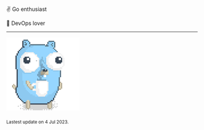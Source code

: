 :v: Go enthusiast

:muscle: DevOps lover

---

![Image alt text](/images/gopher_with_coffee.gif)


<sub>Lastest update on 4 Jul 2023.</sub>
